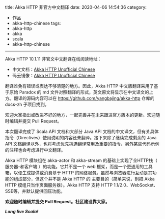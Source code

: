 title: Akka HTTP 非官方中文翻译
date: 2020-04-06 14:54:36
category:
  - 作品
  - akka-http-chinese
tags:
  - akka-http
  - akka
  - scala
  - akka-http-chinese
---

Akka HTTP 10.1.11 非官文中文翻译在线阅读地址：

- 中文文档：[Akka HTTP Unofficial Chinese](https://www.yangbajing.me/akka-http/)
- 码云镜像：[Akka HTTP Unofficial Chinese](https://yangbajing.gitee.io/akka-http/)


翻译难免有错误或表达不够清楚的地方。因此，Akka HTTP 中文版翻译采用了基于原始 Paradox 的 md 文件对照翻译的形式，英文原文将显示在中文译文的上方。翻译的源码内容可以在 https://github.com/yangbajing/akka-http 仓库的 docs-zh 子项目找到。

欢迎大家指出或改进不好的地方，一起完善并在未来跟进官方版本的更新。欢迎随时编辑并提交 Pull Request。

本次翻译完成了 Scala API 文档和大部分 Java API 文档的中文译文，但有关具体指令（Directives）使用说明的内容还未翻译。接下来除了继续完成剩余的 Java API 文档翻译以外，也将考虑优先挑选翻译常用及重要的指令，另外某些代码示例的注释也会考虑进行中文翻译。

Akka HTTP 模块组在 akka-actor 和 akka-stream 的基础上实现了全HTTP栈（ 服务器-和客户端 ）的功能。它并不是一个 web 框架，而是一个更通用的工具箱，以便生成提供或消费基于 HTTP 的网络服务。虽然与浏览器进行互动是其功能的组成部分，但这个并不是 Akka HTTP 的 主要目的（简单来说，别把 Akka HTTP 模组只当作页面服务器）。Akka HTTP 支持 HTTP 1.1/2.0、WebSocket、SSE等，并默认提供回压功能。

**欢迎随时编辑并提交 Pull Request。社区建设靠大家。**

***Long live Scala!***

